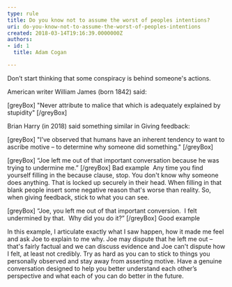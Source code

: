 ```yaml
---
type: rule
title: Do you know not to assume the worst of peoples intentions?
uri: do-you-know-not-to-assume-the-worst-of-peoples-intentions
created: 2018-03-14T19:16:39.0000000Z
authors:
- id: 1
  title: Adam Cogan

---
```


Don’t start thinking that some conspiracy is behind someone's actions.

American writer William James (born 1842) said:

[greyBox]  "Never attribute to malice that which is adequately explained by stupidity"  [/greyBox]

Brian Harry (in 2018) said something similar in Giving feedback:

[greyBox]  "I’ve observed that humans have an inherent tendency to want to ascribe motive – to determine why someone did something."
  [/greyBox]


 
[greyBox]  “Joe left me out of that important conversation because he was trying to undermine me.”
  [/greyBox]
 Bad example 
Any time you find yourself filling in the because clause, stop. You don't know why someone does anything. That is locked up securely in their head. When filling in that blank people insert some negative reason that's worse than reality. So, when giving feedback, stick to what you can see.

[greyBox]  “Joe, you left me out of that important conversion.  I felt undermined by that.  Why did you do it?”
  [/greyBox]
Good example

In this example, I articulate exactly what I saw happen, how it made me feel and ask Joe to explain to me why. Joe may dispute that he left me out – that's fairly factual and we can discuss evidence and Joe can't dispute how I felt, at least not credibly. Try as hard as you can to stick to things you personally observed and stay away from asserting motive. Have a genuine conversation designed to help you better understand each other’s perspective and what each of you can do better in the future.
